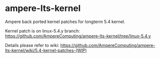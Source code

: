 # ampere-lts-kernel
Ampere back ported kernel patches for longterm 5.4 kernel.

Kernel patch is on linux-5.4.y branch: https://github.com/AmpereComputing/ampere-lts-kernel/tree/linux-5.4.y

Details please refer to wiki: https://github.com/AmpereComputing/ampere-lts-kernel/wiki/5.4-kernel-patches-(WIP)
